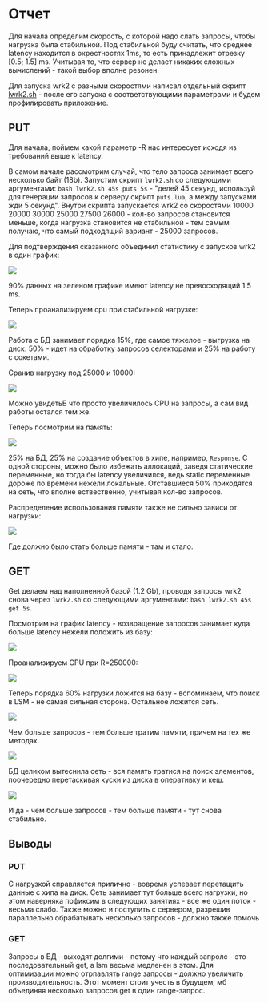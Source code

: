 # Отчет

Для начала определим скорость, с которой надо слать запросы, чтобы нагрузка была стабильной. Под стабильной буду считать,
что среднее latency находится в окрестностях 1ms, то есть принадлежит отрезку [0.5; 1.5] ms. Учитывая то, что сервер не
делает никаких сложных вычислений - такой выбор вполне резонен.

Для запуска wrk2 с разными скоростями написал отдельный скрипт [lwrk2.sh](../wrk2/lwrk2.sh) - после его запуска с соответствующими параметрами 
и будем профилировать приложение.

## PUT

Для начала, поймем какой параметр -R нас интересует исходя из требований выше к latency.

В самом начале рассмотрим случай, что тело запроса занимает всего несколько байт (18b). Запустим скрипт
`lwrk2.sh` со следующими аргументами: `bash lwrk2.sh 45s puts 5s` - "делей 45 секунд, используй для генерации запросов к
серверу скрипт `puts.lua`, а между запусками жди 5 секунд". Внутри скрипта запускается wrk2 со скоростями
10000 20000 30000 25000 27500 26000 - кол-во запросов становится меньше, когда нагрузка становится не стабильной - тем
самым получаю, что самый подходящий вариант - 25000 запросов.

Для подтверждения сказанного объединил статистику с запусков wrk2 в один график:

![](graphs/puts-Histogram.png)

90% данных на зеленом графике имеют latency не превосходящий 1.5 ms.

Теперь проанализируем cpu при стабильной нагрузке:

![](graphs/puts-25000-cpu.png)

Работа с БД занимает порядка 15%, где самое тяжелое - выгрузка на диск. 50% - идет на обработку запросов селекторами и
25% на работу с сокетами.

Сранив нагрузку под 25000 и 10000:

![](graphs/puts-cmp-cpu.png)

Можно увидетьБ что просто увеличилось CPU на запросы, а сам вид работы остался тем же.

Теперь посмотрим на память:

![](graphs/puts-25000-alloc.png)

25% на БД, 25% на создание объектов в хипе, например, `Response`. С одной стороны, можно было избежать аллокаций, заведя
статические переменные, но тогда бы latency увеличился, ведь static переменные дороже по времени нежели локальные.
Отставшиеся 50% приходятся на сеть, что вполне ествественно, учитывая кол-во запросов.

Распределение использования памяти также не сильно зависи от нагрузки:

![](graphs/puts-cmp-alloc.png)

Где должно было стать больше памяти - там и стало.

## GET

Get делаем над наполненной базой (1.2 Gb), проводя запросы wrk2 снова через `lwrk2.sh` со следующими аргументами: `bash lwrk2.sh 45s get 5s`.

Посмотрим на график latency - возвращение запросов занимает куда больше latency нежели положить из базу:

![](graphs/get-Histogram.png)

Проанализируем CPU при R=250000:

![](graphs/get-25000-cpu.png)

Теперь порядка 60% нагрузки ложится на базу - вспоминаем, что поиск в LSM - не самая сильная сторона. Остальное ложится
сеть.

![](graphs/get-cmp-cpu.png)

Чем больше запросов - тем больше тратим памяти, причем на тех же методах.

![](graphs/get-25000-alloc.png)

БД целиком вытеснила сеть - вся память тратися на поиск элементов, поочередно перетаскивая куски из диска в оперативку и кеш.

![](graphs/get-cmp-alloc.png)

И да - чем больше запросов - тем больше памяти - тут снова стабильно.

## Выводы

### PUT

С нагрузкой справляется прилично - вовремя успевает перетащить данные с хипа на диск. Сеть занимает тут больше всего нагрузки,
но этом наверняка пофиксим в следующих занятиях - все же один поток - весьма слабо. Также можно и поступить с сервером,
разрешив параллельно обрабатывать несколько запросов - должно также помочь

### GET

Запросы в БД - выходят долгими - потому что каждый запролс - это последовательный get, а lsm весьма медленен в этом. Для
оптимизации можно отрпавлять range запросы - должно увеличить производительность. Этот момент стоит учесть в будущем, мб объединяя
несколько запросов get в один range-запрос.
